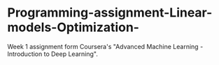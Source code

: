# Programming-assignment-Linear-models-Optimization-
Week 1 assignment form Coursera's "Advanced Machine Learning - Introduction to Deep Learning".
